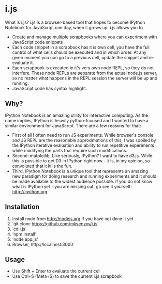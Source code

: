 i.js
====

What  is i.js? i.js is a browser-based tool that hopes to become IPython Notebook for JavaScript one day, when it grows up. i.js allows you to

* Create and manage multiple scrapbooks where you can experiment with JavaScript code snippets
* Each code snippet in a scrapbook has it is own cell, you have the full control of what cells should be executed and in which order. At any given moment you can go to a previous cell, update the snippet and re-evaluate it.
* Each scrapbook is executed in it's very own node REPL, so they do not interfere. These node REPLs are separate from the actual node.js server, so no matter what happens in the REPL session the server will be up and running.
* JavaScript code has syntax highlight.

Why?
----

IPython Notebook is an amazing utility for interactive computing. As the name implies, IPython is heavily python-focused and I wanted to have a similar environment for JavaScript. There are a few reasons for that:

* First of all I often need to run JS experiments. While browser's console and JS REPL are the reasonable approximations of this, I was spoiled by the IPython iterative evaluation and ability to run repetitive experiments while modifying the parts that require such modifications.
* Second: matplotlib. Like seriously, IPython? I want to have d3.js. While this is possible to get D3 in IPython right now - it is, in my opinion, so convoluted that it kills the fun.
* Third, IPython Notebook is a unique tool that represents an amazing new paradigm for doing research and running experiments and it should be made available to the widest audience possible. If you do not know what is IPython yet - you are missing out, go see it yourself: http://ipython.org


Installation
-------------

1. Install node from http://nodejs.org if you have not done it yet
2. 'git clone https://github.com/mksenzov/i.js'
3. 'cd i.js'
4. 'npm install'
5. 'node app.js'
6. Browser, http://localhost:3000

Usage
-----

* Use Shift + Enter to evaluate the current cell
* Use Ctrl+S (Meta+S) to save the current i.js scrapbook
